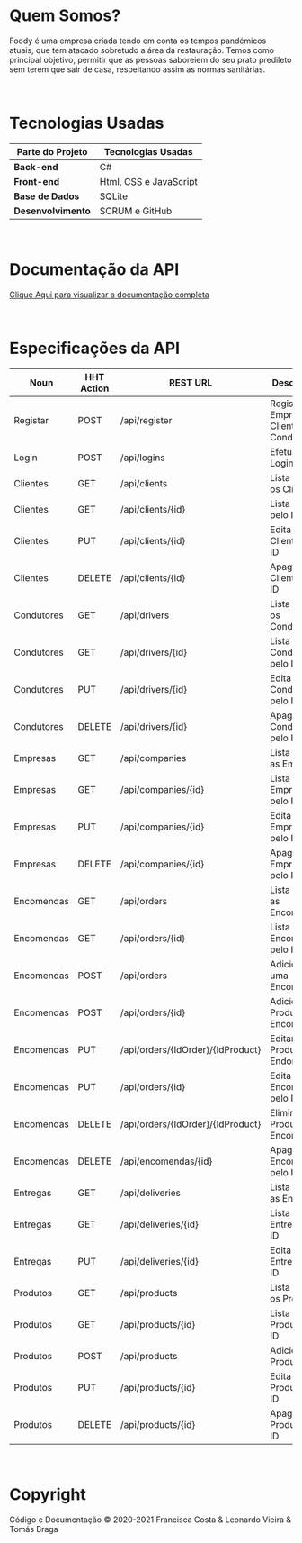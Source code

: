 # Quem Somos?
Foody é uma empresa criada tendo em conta os tempos pandémicos atuais, que tem atacado sobretudo a área da restauração.
Temos como principal objetivo, permitir que as pessoas saboreiem do seu prato predileto sem terem que sair de casa, respeitando assim as normas sanitárias.

<br>

# Tecnologias Usadas
| Parte do Projeto | Tecnologias Usadas |
| --- | --- |
| **Back-end** | C# |
| **Front-end** | Html, CSS e JavaScript |
| **Base de Dados** | SQLite |
| **Desenvolvimento** | SCRUM e GitHub |

<br>
  
# Documentação da API
[Clique Aqui para visualizar a documentação completa](https://documenter.getpostman.com/view/12996380/TW6tMVoi)

<br>

# Especificações da API
| Noun | HHT Action | REST URL | Description
| --- | --- | --- | --- |
| Registar | POST | /api/register | Registar Empresa, Cliente ou Condutor
| Login | POST | /api/logins | Efetuar Login
| Clientes | GET | /api/clients | Lista todos os Clientes
| Clientes | GET | /api/clients/{id} | Lista Cliente pelo ID
| Clientes | PUT | /api/clients/{id} | Edita um Cliente pelo ID
| Clientes | DELETE | /api/clients/{id} | Apaga um Cliente pelo ID
| Condutores | GET | /api/drivers | Lista todos os Condutores
| Condutores | GET | /api/drivers/{id} | Lista Condutor pelo ID
| Condutores | PUT | /api/drivers/{id} | Edita um Condutor pelo ID
| Condutores | DELETE | /api/drivers/{id} | Apaga um Condutor pelo ID
| Empresas | GET | /api/companies | Lista todos as Empresas
| Empresas | GET | /api/companies/{id} | Lista Empresa pelo ID
| Empresas | PUT | /api/companies/{id} | Edita uma Empresa pelo ID
| Empresas | DELETE | /api/companies/{id} | Apaga uma Empresa pelo ID
| Encomendas | GET | /api/orders | Lista todas as Encomendas
| Encomendas | GET | /api/orders/{id} | Lista Encomenda pelo ID
| Encomendas | POST | /api/orders | Adiciona uma Encomenda
| Encomendas | POST | /api/orders/{id} | Adicionar Produto a Encomenda
| Encomendas | PUT | /api/orders/{IdOrder}/{IdProduct} | Editar Produto em Endomenda 
| Encomendas | PUT | /api/orders/{id} | Edita uma Encomenda pelo ID
| Encomendas | DELETE | /api/orders/{IdOrder}/{IdProduct} | Eliminar Produto de Encomenda
| Encomendas | DELETE | /api/encomendas/{id} | Apaga uma Encomenda pelo ID
| Entregas | GET | /api/deliveries | Lista todos as Entregas
| Entregas | GET | /api/deliveries/{id} | Lista Entrega pelo ID
| Entregas | PUT | /api/deliveries/{id} | Edita uma Entrega pelo ID
| Produtos | GET | /api/products | Lista todos os Produtos
| Produtos | GET | /api/products/{id} | Lista Produto pelo ID
| Produtos | POST | /api/products | Adiciona um Produto
| Produtos | PUT | /api/products/{id} | Edita um Produto pelo ID
| Produtos | DELETE | /api/products/{id} | Apaga um Produto pelo ID

<br>

# Copyright
Código e Documentação © 2020-2021
Francisca Costa & Leonardo Vieira & Tomás Braga

